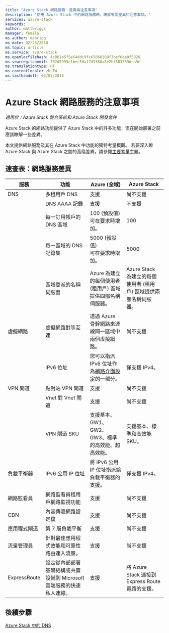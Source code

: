 ```yaml
---
title: "Azure Stack 網路服務：差異與注意事項"
description: "使用 Azure Stack 中的網路服務時，瞭解有關差異和注意事項。"
services: azure-stack
keywords: 
author: mattbriggs
manager: femila
ms.author: mabrigg
ms.date: 02/28/2018
ms.topic: article
ms.service: azure-stack
ms.openlocfilehash: 4c881a5f5e64ddc9fc67060208f3bef6ae0f5028
ms.sourcegitcommit: 782d5955e1bec50a17d9366a8e2bf583559dca9e
ms.translationtype: HT
ms.contentlocale: zh-TW
ms.lasthandoff: 03/02/2018
---
```

# <a name="considerations-for-azure-stack-networking"></a>Azure Stack 網路服務的注意事項

*適用於：Azure Stack 整合系統和 Azure Stack 開發套件*

Azure Stack 的網路功能提供了 Azure Stack 中的許多功能，但在開始部署之前應該瞭解一些差異。


本文提供網路服務及其在 Azure Stack 中功能的獨特考量概觀。 若要深入瞭 Azure Stack 與 Azure Stack 之間的高階差異，請參閱[主要考量](azure-stack-considerations.md)主題。


## <a name="cheat-sheet-networking-differences"></a>速查表：網路服務差異

|服務 | 功能 | Azure (全域) | Azure Stack |
| --- | --- | --- | --- |
| DNS | 多租用戶 DNS | 支援| 尚不支援|
| |DNS AAAA 記錄|支援|不支援|
| |每一訂用帳戶的 DNS 區域|100 (預設值)<br>可在要求時增加。|100|
| |每一區域的 DNS 記錄集|5000 (預設值)<br>可在要求時增加。|5000|
||區域委派的名稱伺服器|Azure 為建立的每個使用者 (租用戶) 區域提供四部名稱伺服器。|Azure Stack 為建立的每個使用者 (租用戶) 區域提供兩部名稱伺服器。|
| 虛擬網路|虛擬網路對等互連|透過 Azure 骨幹網路來連線同一區域中兩個虛擬網路。|尚不支援|
| |IPv6 位址|您可以指派 IPv6 位址作為[網路介面設定](https://docs.microsoft.com/azure/virtual-network/virtual-network-network-interface-addresses#ip-address-versions)的一部分。|僅支援 IPv4。|
|VPN 閘道|點對站 VPN 閘道|支援|尚不支援|
| |Vnet 對 Vnet 閘道|支援|尚不支援|
| |VPN 閘道 SKU|支援基本、GW1、GW2、GW3、標準的高效能、超高效能。 |支援基本、標準和高效能 SKU。|
|負載平衡器|IPv6 公用 IP 位址|將 IPv6 公用 IP 位址指派給負載平衡器的支援。|僅支援 IPv4。|
|網路監看員|網路監看員租用戶網路監視功能|支援|尚不支援|
|CDN|內容傳遞網路設定檔|支援|尚不支援|
|應用程式閘道|第 7 層負載平衡|支援|尚不支援|
|流量管理員|針對最佳應用程式效能和可靠性路由連入流量。|支援|尚不支援|
|ExpressRoute|設定從內部部署基礎結構或共置設備到 Microsoft 雲端服務的快速私人連線。|支援|將 Azure Stack 連接到 Express Route 電路的支援。|

## <a name="next-steps"></a>後續步驟

[Azure Stack 中的 DNS](azure-stack-dns.md)
